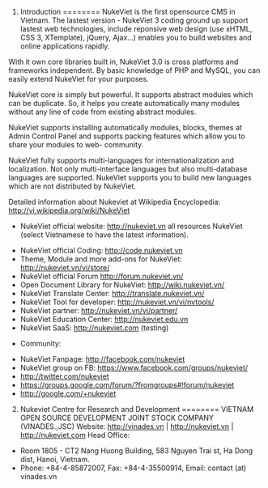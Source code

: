 1) Introduction
========
NukeViet is the first opensource CMS in Vietnam. The lastest version - NukeViet 3 coding ground up support lastest web technologies, include reponsive web design (use xHTML, CSS 3, XTemplate), jQuery, Ajax...) enables you to build websites and online applications rapidly.

With it own core libraries built in, NukeViet 3.0 is cross platforms and frameworks independent. By basic knowledge of PHP and MySQL, you can easily extend NukeViet for your purposes.

NukeViet core is simply but powerful. It supports abstract modules which can be duplicate. So, it helps you create automatically many modules without any line of code from existing abstract modules.

NukeViet supports installing automatically modules, blocks, themes at Admin Control Panel and supports packing features which allow you to share your modules to web- community.

NukeViet fully supports multi-languages for internationalization and localization. Not only multi-interface languages but also multi-database languages are supported. NukeViet supports you to build new languages which are not distributed by NukeViet.

Detailed information about Nukeviet at Wikipedia Encyclopedia: http://vi.wikipedia.org/wiki/NukeViet

  * NukeViet official website: http://nukeviet.vn all resources NukeViet (select Vietnamese to have the latest information).
  - NukeViet official Coding: http://code.nukeviet.vn
  - Theme, Module and more add-ons for NukeViet: http://nukeviet.vn/vi/store/
  - NukeViet official Forum http://forum.nukeviet.vn/
  - Open Document Library for NukeViet: http://wiki.nukeviet.vn/
  - NukeViet Translate Center: http://translate.nukeviet.vn/
  - NukeViet Tool for developer: http://nukeviet.vn/vi/nvtools/
  - NukeViet partner: http://nukeviet.vn/vi/partner/
  - NukeViet Education Center: http://nukeviet.edu.vn
  - NukeViet SaaS: http://nukeviet.com (testing)
  * Community:
  - NukeViet Fanpage: http://facebook.com/nukeviet
  - NukeViet group on FB: https://www.facebook.com/groups/nukeviet/
  - http://twitter.com/nukeviet
  - https://groups.google.com/forum/?fromgroups#!forum/nukeviet
  - http://google.com/+nukeviet



2) Nukeviet Centre for Research and Development
========
VIETNAM OPEN SOURCE DEVELOPMENT JOINT STOCK COMPANY (VINADES.,JSC)
Website: http://vinades.vn | http://nukeviet.vn | http://nukeviet.com
Head Office:
  - Room 1805 - CT2 Nang Huong Building, 583 Nguyen Trai st, Ha Dong dist, Hanoi, Vietnam.
  - Phone: +84-4-85872007, Fax: +84-4-35500914, Email: contact (at) vinades.vn 
